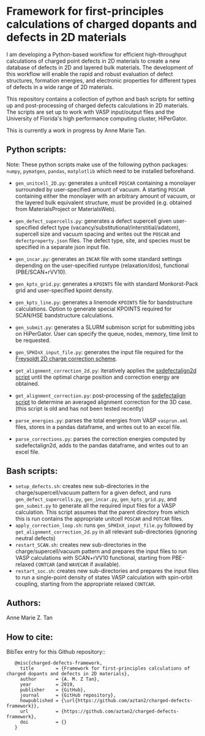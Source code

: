 # Framework for first-principles calculations of charged dopants and defects in 2D materials

I am developing a Python-based workflow for efficient high-throughput calculations of charged point defects in 2D materials to create a new database of defects in 2D and layered bulk materials. The development of this workflow will enable the rapid and robust evaluation of defect structures, formation energies, and electronic properties for different types of defects in a wide range of 2D materials.

This repository contains a collection of python and bash scripts for setting up and post-processing of charged defects calculations in 2D materials. The scripts are set up to work with VASP input/output files and the University of Florida's high performance computing cluster, HiPerGator. 

This is currently a work in progress by Anne Marie Tan. 

## Python scripts: 

Note: These python scripts make use of the following python packages: `numpy`, `pymatgen`, `pandas`, `matplotlib` which need to be installed beforehand.

* `gen_unitcell_2D.py`: generates a unitcell `POSCAR` containing a monolayer surrounded by user-specified amount of vacuum. A starting `POSCAR` containing either the monolayer with an arbitrary amount of vacuum, or the layered bulk equivalent structure, must be provided (e.g. obtained from MaterialsProject or MaterialsWeb).
* `gen_defect_supercells.py`: generates a defect supercell given user-specified defect type (vacancy/substitutional/interstitial/adatom), supercell size and vacuum spacing and writes out the `POSCAR` and `defectproperty.json` files. The defect type, site, and species must be specified in a separate json input file.
* `gen_incar.py`: generates an `INCAR` file with some standard settings depending on the user-specified runtype (relaxation/dos), functional (PBE/SCAN+rVV10).
* `gen_kpts_grid.py`: generates a `KPOINTS` file with standard Monkorst-Pack grid and user-specified kpoint density.
* `gen_kpts_line.py`: generates a linemode `KPOINTS` file for bandstructure calculations. Option to generate special KPOINTS required for SCAN/HSE bandstructure calculations.
* `gen_submit.py`: generates a SLURM submison script for submitting jobs on HiPerGator. User can specify the queue, nodes, memory, time limit to be requested.

* `gen_SPHInX_input_file.py`: generates the input file required for the [Freysoldt 2D charge correction scheme](https://doi.org/10.1103/PhysRevB.97.205425).
* `get_alignment_correction_2d.py`: iteratively applies the [sxdefectalign2d script](https://sxrepo.mpie.de/projects/sphinx-add-ons/files) until the optimal charge position and correction energy are obtained.
* `get_alignment_correction.py`: post-processing of the [sxdefectalign script](https://sxrepo.mpie.de/projects/sphinx-add-ons/files) to determine an averaged alignment correction for the 3D case. (this script is old and has not been tested recently)

* `parse_energies.py`: parses the total energies from VASP `vasprun.xml` files, stores in a pandas dataframe, and writes out to an excel file.
* `parse_corrections.py`: parses the correction energies computed by sxdefectalign2d, adds to the pandas dataframe, and writes out to an excel file.


## Bash scripts: 

* `setup_defects.sh`: creates new sub-directories in the charge/supercell/vacuum pattern for a given defect, and runs `gen_defect_supercells.py`, `gen_incar.py`, `gen_kpts_grid.py`, and `gen_submit.py` to generate all the required input files for a VASP calculation. This script assumes that the parent directory from which this is run contains the appropriate unitcell `POSCAR` and `POTCAR` files.
* `apply_correction_loop.sh`: runs `gen_SPHInX_input_file.py` followed by `get_alignment_correction_2d.py` in all relevant sub-directories (ignoring neutral defects)
* `restart_SCAN.sh`: creates new sub-directories in the charge/supercell/vacuum pattern and prepares the input files to run VASP calculations with SCAN+rVV10 functional, starting from PBE-relaxed `CONTCAR` (and `WAVECAR` if available).
* `restart_soc.sh`: creates new sub-directories and prepares the input files to run a single-point density of states VASP calculation with spin-orbit coupling, starting from the appropriate relaxed `CONTCAR`.


## Authors:
Anne Marie Z. Tan


## How to cite:
BibTex entry for this Github repository::

```
   @misc{charged-defects-framework,
     title        = {Framework for first-principles calculations of charged dopants and defects in 2D materials},
     author       = {A. M. Z Tan},
     year         = 2019,
     publisher    = {GitHub},
     journal      = {GitHub repository},
     howpublished = {\url{https://github.com/aztan2/charged-defects-framework}},
     url          = {https://github.com/aztan2/charged-defects-framework},
     doi          = {}
   }
```


